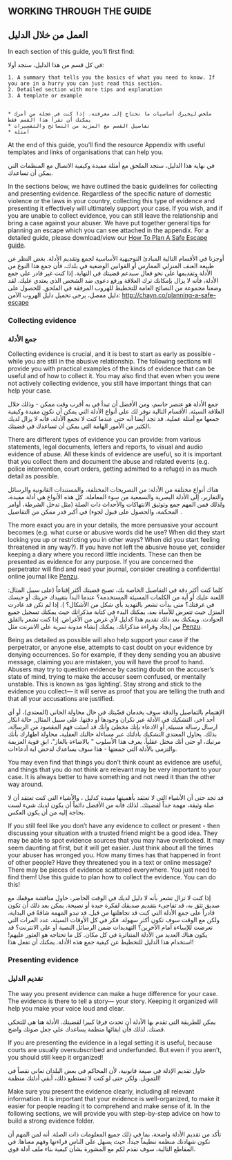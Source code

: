 ## WORKING THROUGH THE GUIDE

## العمل من خلال الدليل

In each section of this guide, you’ll first find:

في كل قسم من هذا الدليل، ستجد أولا:

    1. A summary that tells you the basics of what you need to know. If you are in a hurry you can just read this section.
    2. Detailed section with more tips and explanation
    3. A template or example


    * ملخص ليخبرك أساسيات ما تحتاج إلى معرفته. إذا كنت في عجلة من أمرك يمكنك أن تقرأ هذا القسم فقط
    * تفاصيل القسم مع المزيد من النصائح والتفسيرات
    * أمثلة
    
At the end of this guide, you’ll find the resource Appendix with useful templates and links of organisations that can help you.

في نهاية هذا الدليل، ستجد الملحق مع أمثلة مفيدة وكيفية الاتصال مع المنظمات التي يمكن أن تساعدك.

In the sections below, we have outlined the basic guidelines for collecting and presenting evidence. Regardless of the specific nature of domestic violence or the laws in your country, collecting this type of evidence and presenting it effectively will ultimately support your case. If you wish, and if you are unable to collect evidence, you can still leave the relationship and bring a case against your abuser. We have put together general tips for planning an escape which you can see attached in the appendix. For a detailed guide, please download/view our [How To Plan A Safe Escape guide](http://chayn.co/planning-a-safe-escape).

 أوجزنا في الأقسام التالية المبادئ التوجيهية الأساسية لجمع وتقديم الأدلة. بغض النظر عن طبيعة العنف المنزلي الممارس أو القوانين الوضعية  في بلدك، فأن جمع هذا النوع من الأدلة وتقديمها على نحو فعال سيدعم قضيتك في النهاية. إذا كنت غير قادر على جمع الأدلة، فأنه لا يزال بإمكانك ترك العلاقة ورفع دعوى ضد الشخص الذي يعتدي عليك. لقد وضعنا مجموعة من النصائح العامة للتخطيط للهروب المرفقة في الملحق. للحصول على دليل مفصل، يرجى تحميل دليل الهروب الآمن: http://chayn.co/planning-a-safe-escape
 
 ### Collecting evidence
 ### جمع الأدلة
 
Collecting evidence is crucial, and it is best to start as early as possible - while you are still in the abusive relationship. The following sections will provide you with practical examples of the kinds of evidence that can be useful and of how to collect it. You may also find that even when you were not actively collecting evidence, you still have important things that can help your case.
 
جمع الأدلة هو عنصر حاسم، ومن الأفضل أن تبدأ في به أقرب وقت ممكن - وذلك خلال العلاقة السيئة. الأقسام التالية توفر لك على أنواع الأدلة التي يمكن أن تكون مفيدة وكيفية جمعها مع أمثلة عملية. قد تجد أيضا أنه حتى عندما كنت لا تجمع الأدلة، فأنه لا يزال لديك الكثير من الأمور الهامة التي يمكن أن تساعدك في قضيتك.

There are different types of evidence you can provide: from various statements, legal documents, letters and reports, to visual and audio evidence of abuse. All these kinds of evidence are useful, so it is important that you collect them and document the abuse and related events (e.g. police intervention, court orders, getting admitted to a refuge) in as much detail as possible.

هناك أنواع مختلفة من الأدلة: من التصريحات المختلفة، والمستندات القانونية والرسائل والتقارير، إلى الأدلة البصرية والسمعية من سوء المعاملة. كل هذه الأنواع هي أدلة مفيدة، ولذلك فمن المهم جمع وتوثيق الانتهاكات والأحداث ذات الصلة (مثل تدخل الشرطة، أوامر المحكمة، والحصول على قبول لجوء) في أكبر قدر ممكن من التفاصيل .

The more exact you are in your details, the more persuasive your account becomes (e.g. what curse or abusive words did he use? When did they start locking you up or restricting you in other ways? When did you start feeling threatened in any way?). If you have not left the abusive house yet, consider keeping a diary where you record little incidents. These can then be presented as evidence for any purpose. If you are concerned the perpetrator will find and read your journal, consider creating a confidential online journal like [Penzu](https://penzu.com/).

كلما كنت أكثر دقة في التفاصيل الخاصة بك، تصبح قضيتك أكثر إقناعاً (على سبيل المثال:  اللعنة عليك أو أية من الكلمات المسيئة المستخدمة؟ عندما البدأ بتقييدك حريتك أو حبسك في غرفتك؟ متى بدأت تشعر بالتهديد بأي شكل من الأشكال؟ ). إذا لم تكن قد غادرت المنزل حيث تتعرض للأساة بعد، يمكنك البدء في كتابة مذكراتك حيث يمكنك تسجيل جميع الحوادث. ويمكنك بعد ذلك تقديم هذا كدليل لأي غرض من الأغراض. إذا كنت تشعر بالقلق من إيجاد وقراءة مذكراتك، يمكنك إنشاء مدونة سرية على الانترنت مثل [Penzu](https://penzu.com/).

Being as detailed as possible will also help support your case if the perpetrator, or anyone else, attempts to cast doubt on your evidence by denying occurrences. So for example, if they deny sending you an abusive message, claiming you are mistaken, you will have the proof to hand. Abusers may try to question evidence by casting doubt on the accuser’s state of mind, trying to make the accuser seem confused, or mentally unstable. This is known as ‘gas lighting’. Stay strong and stick to the evidence you collect— it will serve as proof that you are telling the truth and that all your accusations are justified.

الإهتمام بالتفاصيل والدقة سوف يخدمان قضّيتك في حال محاولة الجاني (المعتدي)، أو أي أحد اخر، التشكيك في الأدلة عبر نكران وجودها أو دقتها. على سبيل المثال, حالة انكار ارسال رسالة مسيئة, أو الادعاء بإنك مخطئ وأنك قد أسئت فهم المقصود من الرسالة، بذلك. يحاول المعتدي التشكيك بادلتك عبر مساءلة حالتك العقلية، محاولة اظهارك بأنك مرتبك، او حتى أنك مختل عقلياً. يعرف هذا  الأسلوب " بالاضاءة بالغاز". ابقِ قوية العزيمة والتزمي بالأدلة التي جمعتها - هذا سوف يساعدك لدحض اية أدعاءات.

You may even find that things you don’t think count as evidence are useful, and things that you do not think are relevant may be very important to your case. It is always better to have something and not need it than the other way around.

قد تجد حتى أن الأشياء التي لا تعتقد بأهميتها مفيدة كدليل ، والأشياء التي كنت تعتقد أن لا صلة وثيقة، مهمة جداً لقضيتك. لذلك فأنه من الأفضل دائماً أن يكون لديك شيء لست بحاجة إليه من أن يكون العكس.

If you still feel like you don’t have any evidence to collect or present - then discussing your situation with a trusted friend might be a good idea. They may be able to spot evidence sources that you may have overlooked. It may seem daunting at first, but it will get easier. Just think about all the times your abuser has wronged you. How many times has that happened in front of other people? Have they threatened you in a text or online message? There may be pieces of evidence scattered everywhere. You just need to find them! Use this guide to plan how to collect the evidence. You can do this!

إذا كنت لا تزال تشعر بأنه لا دليل لديك في الوقت الحاضر، حاول مناقشة موقفك مع صديق تثق به، قد تفاجىء بتقديم صديقك  لفكرة جيدة أو نصيحة. يمكن بعد ذلك أن تكون قادراً على جمع الأدلة التي كنت قد تجاهلتها من قبل. قد تبدو المهمة شاقةً في البداية، ولكن مع الوقت سوف تكون أكثر سهولة. فكر في كل الأوقات السيئة، عدد المرات التي تعرضت للإساءة  أمام الآخرين؟ التهديدات ضمن الرسائل النصية أو على الانترنت؟
 قد يكون هناك العديد من الأدلة المتناثرة في كل مكان. كل ما تحتاجه هو العثور عليهم! استخدام هذا الدليل للتخطيط عن كيفية جمع هذه الأدلة. يمكنك أن تفعل هذا!
 
 ### Presenting evidence
 ### تقديم الدليل

The way you present evidence can make a huge difference for your case. The evidence is there to tell a story— your story. Keeping it organized will help you make your voice loud and clear.

يمكن للطريقة التي تقدم بها الأدلة أن تحدث فرقا كبيرا لقضيتك. الأدلة هنا هي للتحكي قصتك. لذلك فأن ابقائها منظمة يساعدك على جعل صوتك واضح.

If you are presenting the evidence in a legal setting it is useful, because courts are usually oversubscribed and underfunded. But even if you aren’t, you should still keep it organized!

حاول  تقديم الإدلة في صيغة قانونية، لأن المحاكم في بعض البلدان تعاني نقصاً في التمويل. ولكن حتى لو كنت لا تستطيع ذلك، أبقي أدلتك منظمة!

Make sure you present the evidence clearly, including all relevant information. It is important that your evidence is well-organized, to make it easier for people reading it to comprehend and make sense of it. In the following sections, we will provide you with step-by-step advice on how to build a strong evidence folder.

تأكد من تقديم الأدلة واضحة، بما في ذلك جميع المعلومات ذات الصلة. أنه لمن المهم أن تكون شهادتك منظمة تنظيماّ جيداً، حيث يسهل على الناس قراءتها وفهم معناها. في المقاطع التالية، سوف نقدم لكم مع المشورة بشأن كيفية بناء ملف أدلة قوي.
